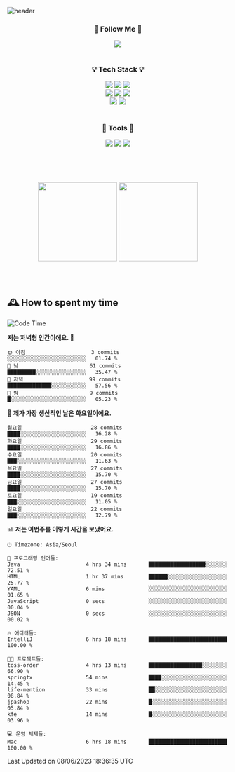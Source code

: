 ![header](https://capsule-render.vercel.app/api?type=waving&color=0:FFE29F,50:FFA99F,100:FF719A&height=300&fontAlignY=40&section=header&text=sung%20eun&fontSize=80&fontColor=FFFFFF)

<div align="center">
	<h3>🐹  Follow Me  🐹</h3>
	<a href="https://velog.io/@saeun05" target="_blank"><img src="https://img.shields.io/badge/Velog-20C997?style=flat&logo=velog&logoColor=white"/></a><br><br>
	<h3>💡  Tech Stack  💡</h3>
	<img src="https://img.shields.io/badge/Java-0078D4?style=flat"/>
	<img src="https://img.shields.io/badge/Spring-6DB33F?style=flat&logo=spring&logoColor=white"/>
	<img src="https://img.shields.io/badge/SpringBoot-6DB33F?style=flat&logo=springboot&logoColor=white"/><br>
	<img src="https://img.shields.io/badge/HTML5-E34F26?style=flat&logo=html5&logoColor=white"/>
	<img src="https://img.shields.io/badge/CSS3-1572B6?style=flat&logo=css3&logoColor=white"/>
	<img src="https://img.shields.io/badge/jQuery-0769AD?style=flat&logo=jquery&logoColor=white"/><br>
	<img src="https://img.shields.io/badge/MySQL-4479A1?style=flat&logo=mysql&logoColor=white"/>
	<img src="https://img.shields.io/badge/oracle-F80000?style=flat&logo=oracle&logoColor=white"/><br><br>
	<h3>🔦  Tools  🔦</h3>
	<img src="https://img.shields.io/badge/intelliJ IDEA-000000?style=flat&logo=intellijidea&logoColor=white"/>
	<img src="https://img.shields.io/badge/Notion-F9DC3E?style=flat&logo=notion&logoColor=white"/>
	<img src="https://img.shields.io/badge/Git-F05032?style=flat&logo=git&logoColor=white"/><br><br>
</div>

<br><br>

<div align="center">
  <img style="height:180px" src="https://github-readme-stats.vercel.app/api?username=sungeunn&show_icons=true&theme=omni&locale=kr"/>
  <img style="height:180px" src="https://github-readme-stats.vercel.app/api/top-langs/?username=sungeunn&theme=omni&layout=compact&locale=kr"/>
</div>

<br><br>

## 🕰 How to spent my time
<!--START_SECTION:waka-->
![Code Time](http://img.shields.io/badge/Code%20Time-6%20hrs%2018%20mins-blue)

**저는 저녁형 인간이에요. 🦉** 

```text
🌞 아침                     3 commits           ░░░░░░░░░░░░░░░░░░░░░░░░░   01.74 % 
🌆 낮　                     61 commits          █████████░░░░░░░░░░░░░░░░   35.47 % 
🌃 저녁                     99 commits          ██████████████░░░░░░░░░░░   57.56 % 
🌙 밤　                     9 commits           █░░░░░░░░░░░░░░░░░░░░░░░░   05.23 % 
```
📅 **제가 가장 생산적인 날은 화요일이에요.** 

```text
월요일                      28 commits          ████░░░░░░░░░░░░░░░░░░░░░   16.28 % 
화요일                      29 commits          ████░░░░░░░░░░░░░░░░░░░░░   16.86 % 
수요일                      20 commits          ███░░░░░░░░░░░░░░░░░░░░░░   11.63 % 
목요일                      27 commits          ████░░░░░░░░░░░░░░░░░░░░░   15.70 % 
금요일                      27 commits          ████░░░░░░░░░░░░░░░░░░░░░   15.70 % 
토요일                      19 commits          ███░░░░░░░░░░░░░░░░░░░░░░   11.05 % 
일요일                      22 commits          ███░░░░░░░░░░░░░░░░░░░░░░   12.79 % 
```


📊 **저는 이번주를 이렇게 시간을 보냈어요.** 

```text
🕑︎ Timezone: Asia/Seoul

💬 프로그래밍 언어들: 
Java                     4 hrs 34 mins       ██████████████████░░░░░░░   72.51 % 
HTML                     1 hr 37 mins        ██████░░░░░░░░░░░░░░░░░░░   25.77 % 
YAML                     6 mins              ░░░░░░░░░░░░░░░░░░░░░░░░░   01.65 % 
JavaScript               0 secs              ░░░░░░░░░░░░░░░░░░░░░░░░░   00.04 % 
JSON                     0 secs              ░░░░░░░░░░░░░░░░░░░░░░░░░   00.02 % 

🔥 에디터들: 
IntelliJ                 6 hrs 18 mins       █████████████████████████   100.00 % 

🐱‍💻 프로젝트들: 
toss-order               4 hrs 13 mins       █████████████████░░░░░░░░   66.90 % 
springtx                 54 mins             ████░░░░░░░░░░░░░░░░░░░░░   14.45 % 
life-mention             33 mins             ██░░░░░░░░░░░░░░░░░░░░░░░   08.84 % 
jpashop                  22 mins             █░░░░░░░░░░░░░░░░░░░░░░░░   05.84 % 
kfe                      14 mins             █░░░░░░░░░░░░░░░░░░░░░░░░   03.96 % 

💻 운영 체제들: 
Mac                      6 hrs 18 mins       █████████████████████████   100.00 % 
```


 Last Updated on 08/06/2023 18:36:35 UTC
<!--END_SECTION:waka-->
